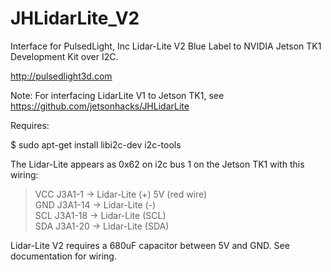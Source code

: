 # JHLidarLite_V2
Interface for PulsedLight, Inc Lidar-Lite V2 Blue Label to NVIDIA Jetson TK1 Development Kit over I2C.

http://pulsedlight3d.com

Note: For interfacing LidarLite V1 to Jetson TK1, see https://github.com/jetsonhacks/JHLidarLite

Requires:

$ sudo apt-get install libi2c-dev i2c-tools

The Lidar-Lite appears as 0x62 on i2c bus 1 on the Jetson TK1 with this wiring:

<blockquote><p>VCC J3A1-1 ->  Lidar-Lite (+)    5V (red wire)<br>
GND J3A1-14 ->  Lidar-Lite (-)<br>
SCL J3A1-18 ->  Lidar-Lite (SCL)<br>
SDA J3A1-20 ->  Lidar-Lite (SDA)</p></blockquote>

Lidar-Lite V2 requires a 680uF capacitor between 5V and GND. See documentation for wiring.
